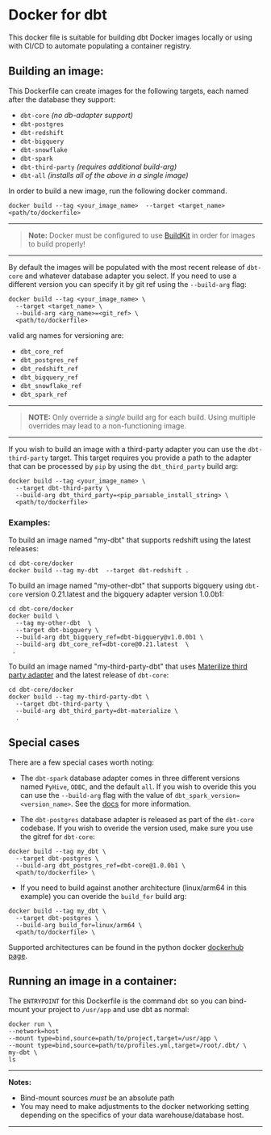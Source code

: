 # Docker for dbt
This docker file is suitable for building dbt Docker images locally or using with CI/CD to automate populating a container registry.


## Building an image:
This Dockerfile can create images for the following targets, each named after the database they support:
* `dbt-core` _(no db-adapter support)_
* `dbt-postgres`
* `dbt-redshift`
* `dbt-bigquery`
* `dbt-snowflake`
* `dbt-spark`
* `dbt-third-party` _(requires additional build-arg)_
* `dbt-all` _(installs all of the above in a single image)_

In order to build a new image, run the following docker command.
```
docker build --tag <your_image_name>  --target <target_name> <path/to/dockerfile>
```
---
> **Note:**  Docker must be configured to use [BuildKit](https://docs.docker.com/develop/develop-images/build_enhancements/) in order for images to build properly!

---

By default the images will be populated with the most recent release of `dbt-core` and whatever database adapter you select.  If you need to use a different version you can specify it by git ref using the `--build-arg` flag:
```
docker build --tag <your_image_name> \
  --target <target_name> \
  --build-arg <arg_name>=<git_ref> \
  <path/to/dockerfile>
```
valid arg names for versioning are:
* `dbt_core_ref`
* `dbt_postgres_ref`
* `dbt_redshift_ref`
* `dbt_bigquery_ref`
* `dbt_snowflake_ref`
* `dbt_spark_ref`

---
>**NOTE:**  Only override a _single_ build arg for each build. Using multiple overrides may lead to a non-functioning image.

---

If you wish to build an image with a third-party adapter you can use the `dbt-third-party` target.  This target requires you provide a path to the adapter that can be processed by `pip` by using the `dbt_third_party` build arg:
```
docker build --tag <your_image_name> \
  --target dbt-third-party \
  --build-arg dbt_third_party=<pip_parsable_install_string> \
  <path/to/dockerfile>
```

### Examples:
To build an image named "my-dbt" that supports redshift using the latest releases:
```
cd dbt-core/docker
docker build --tag my-dbt  --target dbt-redshift .
```

To build an image named "my-other-dbt" that supports bigquery using `dbt-core` version 0.21.latest and the bigquery adapter version 1.0.0b1:
```
cd dbt-core/docker
docker build \
  --tag my-other-dbt  \
  --target dbt-bigquery \
  --build-arg dbt_bigquery_ref=dbt-bigquery@v1.0.0b1 \
  --build-arg dbt_core_ref=dbt-core@0.21.latest  \
 .
```

To build an image named "my-third-party-dbt" that uses [Materilize third party adapter](https://github.com/MaterializeInc/materialize/tree/main/misc/dbt-materialize) and the latest release of `dbt-core`:
```
cd dbt-core/docker
docker build --tag my-third-party-dbt \
  --target dbt-third-party \
  --build-arg dbt_third_party=dbt-materialize \
  .
```


## Special cases
There are a few special cases worth noting:
* The `dbt-spark` database adapter comes in three different versions named `PyHive`, `ODBC`, and the default `all`.  If you wish to overide this you can use the `--build-arg` flag with the value of `dbt_spark_version=<version_name>`.  See the [docs](https://docs.getdbt.com/reference/warehouse-profiles/spark-profile) for more information.

* The `dbt-postgres` database adapter is released as part of the `dbt-core` codebase.  If you wish to overide the version used, make sure you use the gitref for `dbt-core`:
```
docker build --tag my_dbt \
  --target dbt-postgres \
  --build-arg dbt_postgres_ref=dbt-core@1.0.0b1 \
  <path/to/dockerfile> \
  ```

* If you need to build against another architecture (linux/arm64 in this example) you can overide the `build_for` build arg:
```
docker build --tag my_dbt \
  --target dbt-postgres \
  --build-arg build_for=linux/arm64 \
  <path/to/dockerfile> \
  ```
Supported architectures can be found in the python docker [dockerhub page](https://hub.docker.com/_/python).

## Running an image in a container:
The `ENTRYPOINT` for this Dockerfile is the command `dbt` so you can bind-mount your project to `/usr/app` and use dbt as normal:
```
docker run \
--network=host
--mount type=bind,source=path/to/project,target=/usr/app \
--mount type=bind,source=path/to/profiles.yml,target=/root/.dbt/ \
my-dbt \
ls
```
---
**Notes:**
* Bind-mount sources _must_ be an absolute path
* You may need to make adjustments to the docker networking setting depending on the specifics of your data warehouse/database host.

---